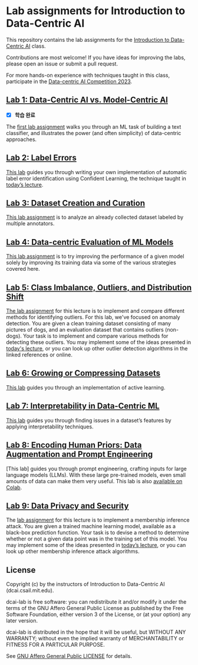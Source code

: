 # Lab assignments for Introduction to Data-Centric AI

This repository contains the lab assignments for the [Introduction to
Data-Centric AI](https://dcai.csail.mit.edu/) class.

Contributions are most welcome! If you have ideas for improving the labs,
please open an issue or submit a pull request.

For more hands-on experience with techniques taught in this class, participate in the
[Data-centric AI Competition 2023](https://machinehack.com/tournaments/data_centric_ai_competition_2023).

## [Lab 1: Data-Centric AI vs. Model-Centric AI][lab-1]
- [x] **학습 완료**

The [first lab assignment][lab-1] walks you through an ML task of building a
text classifier, and illustrates the power (and often simplicity) of
data-centric approaches.

[lab-1]: data_centric_model_centric/Lab%20-%20Data-Centric%20AI%20vs%20Model-Centric%20AI.ipynb

## [Lab 2: Label Errors][lab-2]

[This lab][lab-2] guides you through writing your own implementation of
automatic label error identification using Confident Learning, the technique
taught in [today’s lecture][lec-2].

[lab-2]: label_errors/Lab%20-%20Label%20Errors.ipynb
[lec-2]: https://dcai.csail.mit.edu/lectures/label-errors/

## [Lab 3: Dataset Creation and Curation][lab-3]

[This lab assignment][lab-3] is to analyze an already collected dataset labeled
by multiple annotators.

[lab-3]: dataset_curation/Lab%20-%20Dataset%20Curation.ipynb

## [Lab 4: Data-centric Evaluation of ML Models][lab-4]

[This lab assignment][lab-4] is to try improving the performance of a given
model solely by improving its training data via some of the various strategies
covered here.

[lab-4]: data_centric_evaluation/Lab%20-%20Data-Centric%20Evaluation.ipynb

## [Lab 5: Class Imbalance, Outliers, and Distribution Shift][lab-5]

[The lab assignment][lab-5] for this lecture is to implement and compare
different methods for identifying outliers. For this lab, we've focused on
anomaly detection. You are given a clean training dataset consisting of many
pictures of dogs, and an evaluation dataset that contains outliers (non-dogs).
Your task is to implement and compare various methods for detecting these
outliers. You may implement some of the ideas presented in [today's
lecture][lec-5], or you can look up other outlier detection algorithms in the
linked references or online.

[lab-5]: outliers/Lab%20-%20Outliers.ipynb
[lec-5]: https://dcai.csail.mit.edu/lectures/imbalance-outliers-shift/

## [Lab 6: Growing or Compressing Datasets][lab-6]

[This lab][lab-6] guides you through an implementation of active learning.

[lab-6]: growing_datasets/Lab%20-%20Growing%20Datasets.ipynb

## [Lab 7: Interpretability in Data-Centric ML][lab-7]

[This lab][lab-7] guides you through finding issues in a dataset’s features by
applying interpretability techniques.

[lab-7]: interpretable_features/Lab%20-%20Interpretable%20Features.ipynb

## [Lab 8: Encoding Human Priors: Data Augmentation and Prompt Engineering][lab-8]

[This lab] guides you through prompt engineering, crafting inputs for large
language models (LLMs). With these large pre-trained models, even small amounts
of data can make them very useful. This lab is also [available on
Colab][lab-8-colab].

[lab-8]: prompt_engineering/Lab_Prompt_Engineering.ipynb
[lab-8-colab]: https://colab.research.google.com/drive/1cipH-u6Jz0EH-6Cd9MPYgY4K0sJZwRJq

## [Lab 9: Data Privacy and Security][lab-9]

The [lab assignment][lab-9] for this lecture is to implement a membership
inference attack. You are given a trained machine learning model, available as
a black-box prediction function. Your task is to devise a method to determine
whether or not a given data point was in the training set of this model. You
may implement some of the ideas presented in [today’s lecture][lec-9], or you
can look up other membership inference attack algorithms.


[lab-9]: membership_inference/Lab%20-%20Membership%20Inference.ipynb
[lec-9]: https://dcai.csail.mit.edu/lectures/data-privacy-security/

## License

Copyright (c) by the instructors of Introduction to Data-Centric AI (dcai.csail.mit.edu).

dcai-lab is free software: you can redistribute it and/or modify it under the terms of the GNU Affero General Public License as published by the Free Software Foundation, either version 3 of the License, or (at your option) any later version.

dcai-lab is distributed in the hope that it will be useful, but WITHOUT ANY WARRANTY; without even the implied warranty of MERCHANTABILITY or FITNESS FOR A PARTICULAR PURPOSE.

See [GNU Affero General Public LICENSE](https://github.com/dcai-course/dcai-lab/blob/master/LICENSE.txt) for details.

